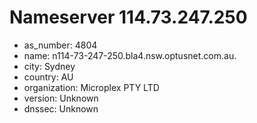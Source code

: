 # Nameserver 114.73.247.250

* as_number: 4804
* name: n114-73-247-250.bla4.nsw.optusnet.com.au.
* city: Sydney
* country: AU
* organization: Microplex PTY LTD
* version: Unknown
* dnssec: Unknown
